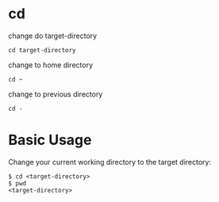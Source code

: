 # cd

change do target-directory

    cd target-directory

change to home directory

    cd ~

change to previous directory

    cd -


# Basic Usage

Change your current working directory to the target directory:

    $ cd <target-directory>
    $ pwd
    <target-directory>
